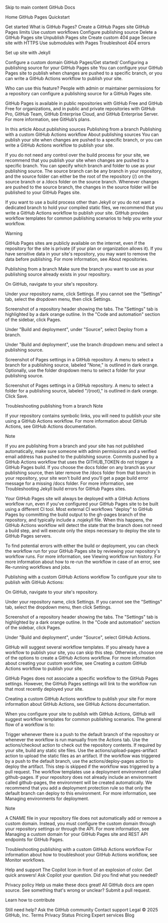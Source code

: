 Skip to main content
GitHub Docs

Home
GitHub Pages
Quickstart

Get started
What is GitHub Pages?
Create a GitHub Pages site
GitHub Pages limits
Use custom workflows
Configure publishing source
Delete a GitHub Pages site
Unpublish Pages site
Create custom 404 page
Secure site with HTTPS
Use submodules with Pages
Troubleshoot 404 errors

Set up site with Jekyll

Configure a custom domain
GitHub Pages/Get started/
Configuring a publishing source for your GitHub Pages site
You can configure your GitHub Pages site to publish when changes are pushed to a specific branch, or you can write a GitHub Actions workflow to publish your site.

Who can use this feature?
People with admin or maintainer permissions for a repository can configure a publishing source for a GitHub Pages site.

GitHub Pages is available in public repositories with GitHub Free and GitHub Free for organizations, and in public and private repositories with GitHub Pro, GitHub Team, GitHub Enterprise Cloud, and GitHub Enterprise Server. For more information, see GitHub’s plans.

In this article
About publishing sources
Publishing from a branch
Publishing with a custom GitHub Actions workflow
About publishing sources
You can publish your site when changes are pushed to a specific branch, or you can write a GitHub Actions workflow to publish your site.

If you do not need any control over the build process for your site, we recommend that you publish your site when changes are pushed to a specific branch. You can specify which branch and folder to use as your publishing source. The source branch can be any branch in your repository, and the source folder can either be the root of the repository (/) on the source branch or a /docs folder on the source branch. Whenever changes are pushed to the source branch, the changes in the source folder will be published to your GitHub Pages site.

If you want to use a build process other than Jekyll or you do not want a dedicated branch to hold your compiled static files, we recommend that you write a GitHub Actions workflow to publish your site. GitHub provides workflow templates for common publishing scenarios to help you write your workflow.

Warning

GitHub Pages sites are publicly available on the internet, even if the repository for the site is private (if your plan or organization allows it). If you have sensitive data in your site's repository, you may want to remove the data before publishing. For more information, see About repositories.

Publishing from a branch
Make sure the branch you want to use as your publishing source already exists in your repository.

On GitHub, navigate to your site's repository.

Under your repository name, click  Settings. If you cannot see the "Settings" tab, select the  dropdown menu, then click Settings.

Screenshot of a repository header showing the tabs. The "Settings" tab is highlighted by a dark orange outline.
In the "Code and automation" section of the sidebar, click  Pages.

Under "Build and deployment", under "Source", select Deploy from a branch.

Under "Build and deployment", use the branch dropdown menu and select a publishing source.

Screenshot of Pages settings in a GitHub repository. A menu to select a branch for a publishing source, labeled "None," is outlined in dark orange.
Optionally, use the folder dropdown menu to select a folder for your publishing source.

Screenshot of Pages settings in a GitHub repository. A menu to select a folder for a publishing source, labeled "/(root)," is outlined in dark orange.
Click Save.

Troubleshooting publishing from a branch
Note

If your repository contains symbolic links, you will need to publish your site using a GitHub Actions workflow. For more information about GitHub Actions, see GitHub Actions documentation.

Note

If you are publishing from a branch and your site has not published automatically, make sure someone with admin permissions and a verified email address has pushed to the publishing source.
Commits pushed by a GitHub Actions workflow that uses the GITHUB_TOKEN do not trigger a GitHub Pages build.
If you choose the docs folder on any branch as your publishing source, then later remove the /docs folder from that branch in your repository, your site won't build and you'll get a page build error message for a missing /docs folder. For more information, see Troubleshooting Jekyll build errors for GitHub Pages sites.

Your GitHub Pages site will always be deployed with a GitHub Actions workflow run, even if you've configured your GitHub Pages site to be built using a different CI tool. Most external CI workflows "deploy" to GitHub Pages by committing the build output to the gh-pages branch of the repository, and typically include a .nojekyll file. When this happens, the GitHub Actions workflow will detect the state that the branch does not need a build step, and will execute only the steps necessary to deploy the site to GitHub Pages servers.

To find potential errors with either the build or deployment, you can check the workflow run for your GitHub Pages site by reviewing your repository's workflow runs. For more information, see Viewing workflow run history. For more information about how to re-run the workflow in case of an error, see Re-running workflows and jobs.

Publishing with a custom GitHub Actions workflow
To configure your site to publish with GitHub Actions:

On GitHub, navigate to your site's repository.

Under your repository name, click  Settings. If you cannot see the "Settings" tab, select the  dropdown menu, then click Settings.

Screenshot of a repository header showing the tabs. The "Settings" tab is highlighted by a dark orange outline.
In the "Code and automation" section of the sidebar, click  Pages.

Under "Build and deployment", under "Source", select GitHub Actions.

GitHub will suggest several workflow templates. If you already have a workflow to publish your site, you can skip this step. Otherwise, choose one of the options to create a GitHub Actions workflow. For more information about creating your custom workflow, see Creating a custom GitHub Actions workflow to publish your site.

GitHub Pages does not associate a specific workflow to the GitHub Pages settings. However, the GitHub Pages settings will link to the workflow run that most recently deployed your site.

Creating a custom GitHub Actions workflow to publish your site
For more information about GitHub Actions, see GitHub Actions documentation.

When you configure your site to publish with GitHub Actions, GitHub will suggest workflow templates for common publishing scenarios. The general flow of a workflow is to:

Trigger whenever there is a push to the default branch of the repository or whenever the workflow is run manually from the Actions tab.
Use the actions/checkout action to check out the repository contents.
If required by your site, build any static site files.
Use the actions/upload-pages-artifact action to upload the static files as an artifact.
If the workflow was triggered by a push to the default branch, use the actions/deploy-pages action to deploy the artifact. This step is skipped if the workflow was triggered by a pull request.
The workflow templates use a deployment environment called github-pages. If your repository does not already include an environment called github-pages, the environment will be created automatically. We recommend that you add a deployment protection rule so that only the default branch can deploy to this environment. For more information, see Managing environments for deployment.

Note

A CNAME file in your repository file does not automatically add or remove a custom domain. Instead, you must configure the custom domain through your repository settings or through the API. For more information, see Managing a custom domain for your GitHub Pages site and REST API endpoints for GitHub Pages.

Troubleshooting publishing with a custom GitHub Actions workflow
For information about how to troubleshoot your GitHub Actions workflow, see Monitor workflows.

Help and support
The Copilot Icon in front of an explosion of color.
Get quick answers!
Ask Copilot your question.
Did you find what you needed?

Privacy policy
Help us make these docs great!
All GitHub docs are open source. See something that's wrong or unclear? Submit a pull request.

Learn how to contribute

Still need help?
Ask the GitHub community
Contact support
Legal
© 2025 GitHub, Inc.
Terms
Privacy
Status
Pricing
Expert services
Blog
